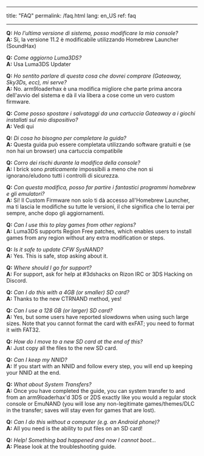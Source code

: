 * * *

title: "FAQ" permalink: /faq.html lang: en_US ref: faq

* * *

<a name="faq_latestfw" />**Q:** *Ho l'ultima versione di sistema, posso modificare la mia console?*  
**A:** Si, la versione 11.2 è modificabile utilizzando Homebrew Launcher (SoundHax)</a>

<a name="faq_updatecfw" />**Q:** *Come aggiorno Luma3DS?*  
**A:** Usa Luma3DS Updater

<a name="faq_gatewaysky" />**Q:** *Ho sentito parlare di questa cosa che dovrei comprare (Gateaway, Sky3Ds, ecc), mi serve?*  
**A:** No. arm9loaderhax è una modifica migliore che parte prima ancora dell'avvio del sistema e dà il via libera a cose come un vero custom firmware.

<a name="faq_gatewaysaves" />**Q:** *Come posso spostare i salvataggi da una cartuccia Gateaway a i giochi installati sul mio dispositivo?*  
**A:** Vedi qui</a>

<a name="faq_need" />**Q:** *Di cosa ho bisogno per completare la guida?*  
**A:** Questa guida può essere completata utilizzando software gratuiti e (se non hai un browser) una cartuccia compatibile

<a name="faq_risky" />**Q:** *Corro dei rischi durante la modifica della console?*  
**A:** I brick sono *praticamente* impossibili a meno che non si ignorano/eludono tutti i controlli di sicurezza.

<a name="faq_homebrew" />**Q:** *Con questa modifica, posso far partire i fantastici programmi homebrew e gli emulatori?*  
**A:** Si! Il Custom Firmware non solo ti dà accesso all'Homebrew Launcher, ma ti lascia le modifiche su tutte le versioni, il che significa che lo terrai per sempre, anche dopo gli aggiornamenti.

<a name="faq_regionfree" />**Q:** *Can I use this to play games from other regions?*  
**A:** Luma3DS supports Region Free patches, which enables users to install games from any region without any extra modification or steps.

<a name="faq_updates" />**Q:** *Is it safe to update CFW SysNAND?*  
**A:** Yes. This is safe, stop asking about it.

<a name="faq_support" />**Q:** *Where should I go for support?*  
**A:** For support, ask for help at #3dshacks on Rizon IRC</a> or 3DS Hacking on Discord</a>.

<a name="faq_le4gbsd" />**Q:** *Can I do this with a 4GB (or smaller) SD card?*  
**A:** Thanks to the new CTRNAND method, yes!

<a name="faq_ge128gbsd" />**Q:** *Can I use a 128 GB (or larger) SD card?*  
**A:** Yes, but some users have reported slowdowns when using such large sizes. Note that you cannot format the card with exFAT; you need to format it with FAT32.

<a name="faq_movesd" />**Q:** *How do I move to a new SD card at the end of this?*  
**A:** Just copy all the files to the new SD card.

<a name="faq_NNID" />**Q:** *Can I keep my NNID?*  
**A:** If you start with an NNID and follow every step, you will end up keeping your NNID at the end.

<a name="faq_systransfer" />**Q:** *What about System Transfers?*  
**A:** Once you have completed the guide, you can system transfer to and from an arm9loaderhax'd 3DS or 2DS exactly like you would a regular stock console or EmuNAND (you will lose any non-legitimate games/themes/DLC in the transfer; saves will stay even for games that are lost).

<a name="faq_nopc" />**Q:** *Can I do this without a computer (e.g. an Android phone)?*  
**A:** All you need is the ability to put files on an SD card!

<a name="faq_problem" />**Q:** *Help! Something bad happened and now I cannot boot...*  
**A:** Please look at the troubleshooting guide</a>.